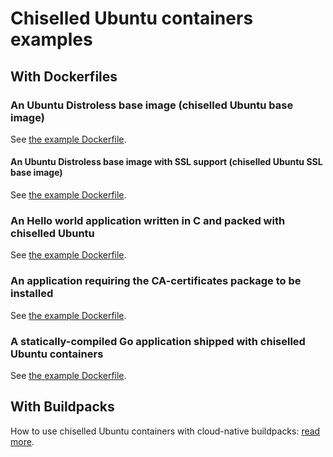 # Chiselled Ubuntu containers examples

## With Dockerfiles

### An Ubuntu Distroless base image (chiselled Ubuntu base image)

See [the example Dockerfile](./chiselled-base.dockerfile).

#### An Ubuntu Distroless base image with SSL support (chiselled Ubuntu SSL base image)

See [the example Dockerfile](./chiselled-ssl-base.dockerfile).

### An Hello world application written in C and packed with chiselled Ubuntu

See [the example Dockerfile](./helloworld.dockerfile).

### An application requiring the CA-certificates package to be installed

See [the example Dockerfile](./sslgo.dockerfile).

### A statically-compiled Go application shipped with chiselled Ubuntu containers

See [the example Dockerfile](./staticgo.dockerfile).

## With Buildpacks

How to use chiselled Ubuntu containers with cloud-native buildpacks: [read more](./buildpack/README.md).

